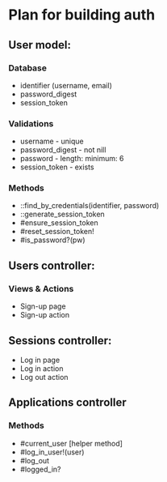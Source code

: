 # Plan for building auth

## User model:
### Database
+ identifier (username, email)
+ password_digest
+ session_token

### Validations
+ username - unique
+ password_digest - not nill
+ password - length: minimum: 6
+ session_token - exists

### Methods
+ ::find_by_credentials(identifier, password)
+ ::generate_session_token
+ \#ensure_session_token
+ \#reset_session_token!
+ \#is_password?(pw)

## Users controller:

### Views & Actions
+ Sign-up page
+ Sign-up action


## Sessions controller:
+ Log in page
+ Log in action
+ Log out action


## Applications controller
### Methods
+ \#current_user [helper method]
+ \#log_in_user!(user)
+ \#log_out
+ \#logged_in?
